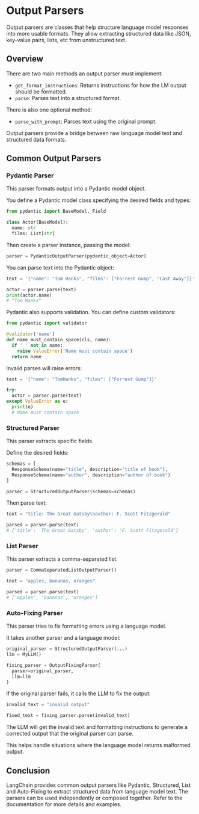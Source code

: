 

# Output Parsers

Output parsers are classes that help structure language model responses into more usable formats. They allow extracting structured data like JSON, key-value pairs, lists, etc from unstructured text.

## Overview

There are two main methods an output parser must implement:

- `get_format_instructions`: Returns instructions for how the LM output should be formatted.
- `parse`: Parses text into a structured format.

There is also one optional method:

- `parse_with_prompt`: Parses text using the original prompt. 

Output parsers provide a bridge between raw language model text and structured data formats.

## Common Output Parsers

### Pydantic Parser

This parser formats output into a Pydantic model object.

You define a Pydantic model class specifying the desired fields and types:

```python
from pydantic import BaseModel, Field

class Actor(BaseModel):
  name: str 
  films: List[str]
```

Then create a parser instance, passing the model:

```python
parser = PydanticOutputParser(pydantic_object=Actor)
```

You can parse text into the Pydantic object:

```python
text = '{"name": "Tom Hanks", "films": ["Forrest Gump", "Cast Away"]}'

actor = parser.parse(text)
print(actor.name)
# "Tom Hanks"
```

Pydantic also supports validation. You can define custom validators:

```python
from pydantic import validator

@validator('name')  
def name_must_contain_space(cls, name):
  if ' ' not in name:
    raise ValueError('Name must contain space')
  return name
```

Invalid parses will raise errors:

```python 
text = '{"name": "TomHanks", "films": ["Forrest Gump"]}'

try:
  actor = parser.parse(text) 
except ValueError as e:
  print(e)
  # Name must contain space
```

### Structured Parser

This parser extracts specific fields.

Define the desired fields:

```python
schemas = [
  ResponseSchema(name="title", description="title of book"),
  ResponseSchema(name="author", description="author of book")
]

parser = StructuredOutputParser(schemas=schemas)
```

Then parse text:

```python
text = "title: The Great Gatsby\nauthor: F. Scott Fitzgerald"

parsed = parser.parse(text) 
# {'title': 'The Great Gatsby', 'author': 'F. Scott Fitzgerald'}
```

### List Parser

This parser extracts a comma-separated list.

```python
parser = CommaSeparatedListOutputParser()

text = "apples, bananas, oranges" 

parsed = parser.parse(text)
# ['apples', 'bananas', 'oranges']
```

### Auto-Fixing Parser

This parser tries to fix formatting errors using a language model.

It takes another parser and a language model:

```python
original_parser = StructuredOutputParser(...)
llm = MyLLM() 

fixing_parser = OutputFixingParser(
  parser=original_parser,
  llm=llm  
)
```

If the original parser fails, it calls the LLM to fix the output:

```python
invalid_text = "invalid output"

fixed_text = fixing_parser.parse(invalid_text)
```

The LLM will get the invalid text and formatting instructions to generate a corrected output that the original parser can parse.

This helps handle situations where the language model returns malformed output.

## Conclusion

LangChain provides common output parsers like Pydantic, Structured, List and Auto-Fixing to extract structured data from language model text. The parsers can be used independently or composed together. Refer to the documentation for more details and examples.

